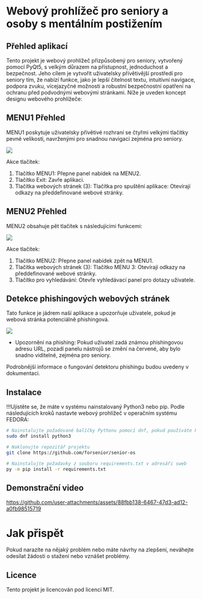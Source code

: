 # Webový prohlížeč pro seniory a osoby s mentálním postižením

## Přehled aplikací

Tento projekt je webový prohlížeč přizpůsobený pro seniory, vytvořený pomocí PyQt5, s velkým důrazem na přístupnost, jednoduchost a bezpečnost. 
Jeho cílem je vytvořit uživatelsky přívětivější prostředí pro seniory tím, že nabízí funkce, jako je lepší čitelnost textu, intuitivní navigace, 
podpora zvuku, vícejazyčné možnosti a robustní bezpečnostní opatření na ochranu před podvodnými webovými stránkami. 
Níže je uveden koncept designu webového prohlížeče:

## MENU1 Přehled
MENU1 poskytuje uživatelsky přívětivé rozhraní se čtyřmi velkými tlačítky pevné velikosti, navrženými pro snadnou navigaci zejména pro seniory.

<img src=„screens/sweb_screen_1.png“ width=„900“ />

Akce tlačítek:

1. Tlačítko MENU1: Přepne panel nabídek na MENU2.
2. Tlačítko Exit: Zavře aplikaci.
3. Tlačítka webových stránek (3): Tlačítka pro spuštění aplikace: Otevírají odkazy na předdefinované webové stránky.
   
## MENU2 Přehled
MENU2 obsahuje pět tlačítek s následujícími funkcemi:

<img src=„screens/sweb_screen_2.png“ width=„900“ />

Akce tlačítek:

1. Tlačítko MENU2: Přepne panel nabídek zpět na MENU1.
2. Tlačítka webových stránek (3): Tlačítko MENU 3: Otevírají odkazy na předdefinované webové stránky.
3. Tlačítko pro vyhledávání: Otevře vyhledávací panel pro dotazy uživatele.

## Detekce phishingových webových stránek
Tato funkce je jádrem naší aplikace a upozorňuje uživatele, pokud je webová stránka potenciálně phishingová.

<img src=„screens/sweb_screen_3.png“ width=„900“ />

- Upozornění na phishing: Pokud uživatel zadá známou phishingovou adresu URL, pozadí panelu nástrojů se změní na červené, aby bylo snadno viditelné, zejména pro seniory.

Podrobnější informace o fungování detektoru phishingu budou uvedeny v dokumentaci.

## Instalace

!!!Ujistěte se, že máte v systému nainstalovaný Python3 nebo pip.
Podle následujících kroků nastavte webový prohlížeč v operačním systému FEDORA:

```bash
# Nainstalujte požadované balíčky Pythonu pomocí dnf, pokud používáte Fedoru.
sudo dnf install python3

# Naklonujte repozitář projektu
git clone https://github.com/forsenior/senior-os

# Nainstalujte požadavky z souboru requirements.txt v adresáři sweb
py -m pip install -r requirements.txt

```
      

## Demonstrační video

https://github.com/user-attachments/assets/88fbb138-6467-47d3-ad12-a0fb98515719




# Jak přispět
Pokud narazíte na nějaký problém nebo máte návrhy na zlepšení, neváhejte odesílat žádosti o stažení nebo vznášet problémy.

## Licence
Tento projekt je licencován pod licencí MIT.